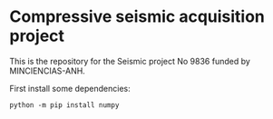 # Compressive seismic acquisition project

This is the repository for the Seismic project No 9836 funded by MINCIENCIAS-ANH.

First install some dependencies:

```
python -m pip install numpy
```
